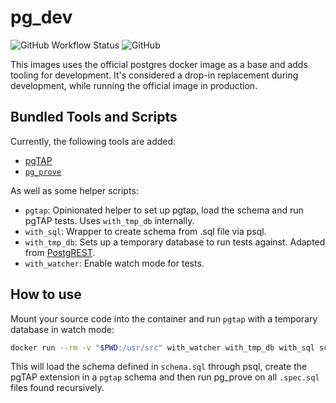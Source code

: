 # pg_dev

![GitHub Workflow Status](https://img.shields.io/github/workflow/status/technowledgy/pg_dev/Push%20to%20main)
![GitHub](https://img.shields.io/github/license/technowledgy/pg_dev)

This images uses the official postgres docker image as a base and adds tooling for development. It's considered a drop-in replacement during development, while running the official image in production.

## Bundled Tools and Scripts

Currently, the following tools are added:

- [pgTAP](https://pgtap.org)
- [`pg_prove`](https://metacpan.org/pod/TAP::Parser::SourceHandler::pgTAP)

As well as some helper scripts:
- `pgtap`: Opinionated helper to set up pgtap, load the schema and run pgTAP tests. Uses `with_tmp_db` internally.
- `with_sql`: Wrapper to create schema from .sql file via psql.
- `with_tmp_db`: Sets up a temporary database to run tests against. Adapted from [PostgREST](https://github.com/PostgREST/postgrest/blob/main/test/with_tmp_db).
- `with_watcher`: Enable watch mode for tests.

## How to use

Mount your source code into the container and run `pgtap` with a temporary database in watch mode:

```bash
docker run --rm -v "$PWD:/usr/src" with_watcher with_tmp_db with_sql schema.sql pgtap
```

This will load the schema defined in `schema.sql` through psql, create the pgTAP extension in a `pgtap` schema and then run pg_prove on all `.spec.sql` files found recursively.
